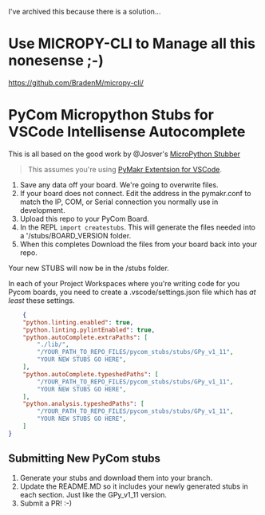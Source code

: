 I've archived this because there is a solution... 

# Use MICROPY-CLI to Manage all this nonesense ;-)

https://github.com/BradenM/micropy-cli/





# PyCom Micropython Stubs for VSCode Intellisense Autocomplete

This is all based on the good work by @Josver's [MicroPython Stubber](https://github.com/Josverl/micropython-stubber)

> This assumes you're using [PyMakr Extentsion for VSCode](https://marketplace.visualstudio.com/items?itemName=pycom.Pymakr).

1. Save any data off your board. We're going to overwrite files.
2. If your board does not connect. Edit the address in the pymakr.conf to match the IP, COM, or Serial connection you normally use in development.
3. Upload this repo to your PyCom Board.
4. In the REPL `import createstubs`. This will generate the files needed into a '/stubs/BOARD_VERSION folder.
5. When this completes Download the files from your board back into your repo.

Your new STUBS will now be in the /stubs folder.

In each of your Project Workspaces where you're writing code for you Pycom boards, you need to create a .vscode/settings.json file which has _at least_ these settings.

```json
    {
    "python.linting.enabled": true,
    "python.linting.pylintEnabled": true,
    "python.autoComplete.extraPaths": [
        "./lib/",
        "/YOUR_PATH_TO_REPO_FILES/pycom_stubs/stubs/GPy_v1_11",
        "YOUR NEW STUBS GO HERE",
    ],
    "python.autoComplete.typeshedPaths": [
        "/YOUR_PATH_TO_REPO_FILES/pycom_stubs/stubs/GPy_v1_11",
        "YOUR NEW STUBS GO HERE",
    ],
    "python.analysis.typeshedPaths": [
        "/YOUR_PATH_TO_REPO_FILES/pycom_stubs/stubs/GPy_v1_11",
        "YOUR NEW STUBS GO HERE",
    ]
}
```

## Submitting New PyCom stubs
1. Generate your stubs and download them into your branch.
2. Update the README.MD so it includes your newly generated stubs in each section. Just like the GPy_v1_11 version.
3. Submit a PR! :-)

